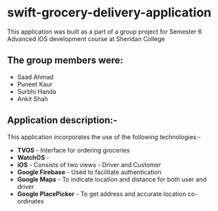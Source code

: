 # swift-grocery-delivery-application
This application was built as a part of a group project for Semester 6 Advanced iOS development course at Sheridan College

## The group members were:
* Saad Ahmad
* Puneet Kaur
* Surbhi Handa
* Ankit Shah

## Application description:- 

This application incorporates the use of the following technologies:-
* **TVOS** - Interface for ordering groceries
* **WatchOS** - 
* **iOS** - Consists of two views - Driver and Customer
* **Google Firebase** - Used to facilitate authentication 
* **Google Maps** - To indicate location and distance for both user and driver
* **Google PlacePicker** - To get address and accurate location co-ordinates 
